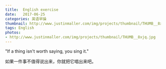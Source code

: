 ```yaml
---
title:  English exercise
date:   2017-06-25
categories: 英语早操
thumbnail: http://www.justinmaller.com/img/projects/thumbnail/THUMB__8xjq.jpg
tags: English
photos:
- http://www.justinmaller.com/img/projects/thumbnail/THUMB__8xjq.jpg
---
```


"If a thing isn't worth saying, you sing it."
<p>如果一件事不值得说出来，你就把它唱出来吧。</p>
